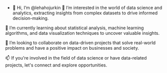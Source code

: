 - 👋 Hi, I’m @lehahojurkin
👀 I’m interested in the world of data science and analytics, extracting insights from complex datasets to drive informed decision-making.

🌱 I’m currently learning about statistical analysis, machine learning algorithms, and data visualization techniques to uncover valuable insights.

💞️ I’m looking to collaborate on data-driven projects that solve real-world problems and have a positive impact on businesses and society.

📫 If you're involved in the field of data science or have data-related projects, let's connect and explore opportunities. 

<!---
lehahojurkin/lehahojurkin is a ✨ special ✨ repository because its `README.md` (this file) appears on your GitHub profile.
You can click the Preview link to take a look at your changes.
--->
